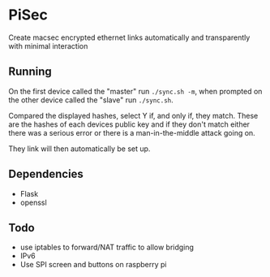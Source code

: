 # PiSec
Create macsec encrypted ethernet links automatically and transparently with minimal interaction

## Running

On the first device called the "master" run `./sync.sh -m`, when prompted on the other device called the "slave" run `./sync.sh`.

Compared the displayed hashes, select Y if, and only if, they match. These are the hashes of each devices public key and if they don't match either there was a serious error or there is a man-in-the-middle attack going on.

They link will then automatically be set up.

## Dependencies

* Flask
* openssl

## Todo

* use iptables to forward/NAT traffic to allow bridging
* IPv6
* Use SPI screen and buttons on raspberry pi
